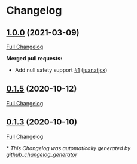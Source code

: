# Changelog

## [1.0.0](https://github.com/jcxsoftware-dev/delayed_consumer_hud/tree/1.0.0) (2021-03-09)

[Full Changelog](https://github.com/jcxsoftware-dev/delayed_consumer_hud/compare/0.1.3...1.0.0)

**Merged pull requests:**

- Add null safety support [\#1](https://github.com/jcxsoftware-dev/delayed_consumer_hud/pull/1) ([juanatjcx](https://github.com/juanatjcx))

## [0.1.5](https://github.com/jcxsoftware-dev/delayed_consumer_hud/tree/0.1.5) (2020-10-12)

[Full Changelog](https://github.com/jcxsoftware-dev/delayed_consumer_hud/compare/1.0.0...0.1.5)

## [0.1.3](https://github.com/jcxsoftware-dev/delayed_consumer_hud/tree/0.1.3) (2020-10-10)

[Full Changelog](https://github.com/jcxsoftware-dev/delayed_consumer_hud/compare/20233fe7675d182208e979f9da8cd94b95c3b787...0.1.3)



\* *This Changelog was automatically generated by [github_changelog_generator](https://github.com/github-changelog-generator/github-changelog-generator)*
